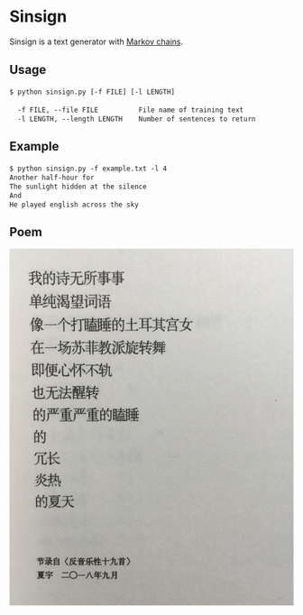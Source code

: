 # Sinsign

Sinsign is a text generator with [Markov chains](https://en.wikipedia.org/wiki/Markov_chain).

## Usage

```
$ python sinsign.py [-f FILE] [-l LENGTH]

  -f FILE, --file FILE          File name of training text
  -l LENGTH, --length LENGTH    Number of sentences to return
```

## Example

```
$ python sinsign.py -f example.txt -l 4
Another half-hour for
The sunlight hidden at the silence
And
He played english across the sky
```

## Poem

![poem](https://github.com/whichxjy/Sinsign/blob/master/doc/poem.jpg)
